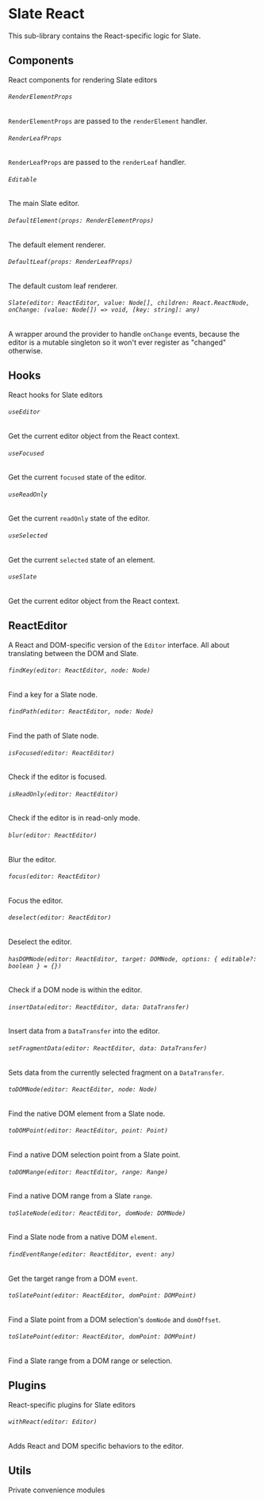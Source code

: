 # Slate React

This sub-library contains the React-specific logic for Slate.

## Components

React components for rendering Slate editors

###### `RenderElementProps`

`RenderElementProps` are passed to the `renderElement` handler.

###### `RenderLeafProps`

`RenderLeafProps` are passed to the `renderLeaf` handler.

###### `Editable`

The main Slate editor.

###### `DefaultElement(props: RenderElementProps)` 

The default element renderer.

###### `DefaultLeaf(props: RenderLeafProps)` 

The default custom leaf renderer.

###### `Slate(editor: ReactEditor, value: Node[], children: React.ReactNode, onChange: (value: Node[]) => void, [key: string]: any)`

A wrapper around the provider to handle `onChange` events, because the editor is a mutable singleton so it won't ever register as "changed" otherwise.

## Hooks

React hooks for Slate editors

###### `useEditor`

Get the current editor object from the React context.

###### `useFocused`

Get the current `focused` state of the editor.

###### `useReadOnly`

Get the current `readOnly` state of the editor.

###### `useSelected`

Get the current `selected` state of an element.

###### `useSlate`

Get the current editor object from the React context.

## ReactEditor

A React and DOM-specific version of the `Editor` interface. All about translating between the DOM and Slate.

###### `findKey(editor: ReactEditor, node: Node)`

Find a key for a Slate node.

###### `findPath(editor: ReactEditor, node: Node)`

Find the path of Slate node.

###### `isFocused(editor: ReactEditor)`

Check if the editor is focused.

###### `isReadOnly(editor: ReactEditor)`

Check if the editor is in read-only mode.

###### `blur(editor: ReactEditor)`

Blur the editor.

###### `focus(editor: ReactEditor)`

Focus the editor.

###### `deselect(editor: ReactEditor)`

Deselect the editor.

###### `hasDOMNode(editor: ReactEditor, target: DOMNode, options: { editable?: boolean } = {})`

Check if a DOM node is within the editor.

###### `insertData(editor: ReactEditor, data: DataTransfer)`

Insert data from a `DataTransfer` into the editor.

###### `setFragmentData(editor: ReactEditor, data: DataTransfer)`

Sets data from the currently selected fragment on a `DataTransfer`.

###### `toDOMNode(editor: ReactEditor, node: Node)`

Find the native DOM element from a Slate node.

###### `toDOMPoint(editor: ReactEditor, point: Point)`

Find a native DOM selection point from a Slate point.

###### `toDOMRange(editor: ReactEditor, range: Range)`

Find a native DOM range from a Slate `range`.

###### `toSlateNode(editor: ReactEditor, domNode: DOMNode)`

Find a Slate node from a native DOM `element`.

###### `findEventRange(editor: ReactEditor, event: any)`

Get the target range from a DOM `event`.

###### `toSlatePoint(editor: ReactEditor, domPoint: DOMPoint)`

Find a Slate point from a DOM selection's `domNode` and `domOffset`.

###### `toSlatePoint(editor: ReactEditor, domPoint: DOMPoint)`

Find a Slate range from a DOM range or selection.

## Plugins

React-specific plugins for Slate editors

###### `withReact(editor: Editor)`

Adds React and DOM specific behaviors to the editor.

## Utils

Private convenience modules

